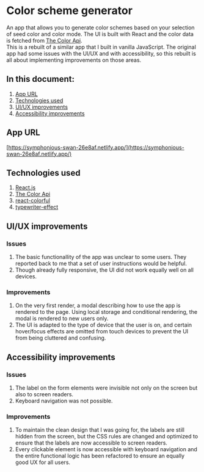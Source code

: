 # Color scheme generator
An app that allows you to generate color schemes based on your selection of seed color and color mode. The UI is built with React and the color data is fetched from [The Color Api](https://www.thecolorapi.com/).  
This is a rebuilt of a similar app that I built in vanilla JavaScript. The original app had some issues with the UI/UX and with accessibility, so this rebuilt is all about implementing improvements on those areas.

## In this document:
1. [App URL](#app-url)
2. [Technologies used](#technologies-used)
3. [UI/UX improvements](#ui/ux-improvements)
4. [Accessibility improvements](#accessibility-improvements)


## App URL
[https://symphonious-swan-26e8af.netlify.app/](https://symphonious-swan-26e8af.netlify.app/)

## Technologies used
1. [React.js](https://react.dev/)
2. [The Color Api](https://www.thecolorapi.com/)
3. [react-colorful](https://www.npmjs.com/package/react-colorful)
4. [typewriter-effect](https://www.npmjs.com/package/typewriter-effect)

## UI/UX improvements
### Issues
1. The basic functionallity of the app was unclear to some users. They reported back to me that a set of user instructions would be helpful.
2. Though already fully responsive, the UI did not work equally well on all devices.

### Improvements
1. On the very first render, a modal describing how to use the app is rendered to the page. Using local storage and conditional rendering, the modal is rendered to new users only.
2. The UI is adapted to the type of device that the user is on, and certain hover/focus effects are omitted from touch devices to prevent the UI from being cluttered and confusing.

## Accessibility improvements
### Issues
1. The label on the form elements were invisible not only on the screen but also to screen readers.
2. Keyboard navigation was not possible.

### Improvements
1. To maintain the clean design that I was going for, the labels are still hidden from the screen, but the CSS rules are changed and optimized to ensure that the labels are now accessible to screen readers.
2. Every clickable element is now accessible with keyboard navigation and the entire functional logic has been refactored to ensure an equally good UX for all users.